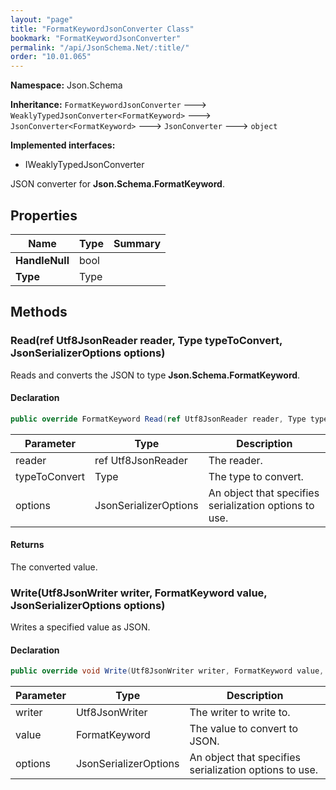 ```yaml
---
layout: "page"
title: "FormatKeywordJsonConverter Class"
bookmark: "FormatKeywordJsonConverter"
permalink: "/api/JsonSchema.Net/:title/"
order: "10.01.065"
---
```

**Namespace:** Json.Schema

**Inheritance:**
`FormatKeywordJsonConverter`
 🡒 
`WeaklyTypedJsonConverter<FormatKeyword>`
 🡒 
`JsonConverter<FormatKeyword>`
 🡒 
`JsonConverter`
 🡒 
`object`

**Implemented interfaces:**

- IWeaklyTypedJsonConverter

JSON converter for **Json.Schema.FormatKeyword**.

## Properties

| Name | Type | Summary |
|---|---|---|
| **HandleNull** | bool |  |
| **Type** | Type |  |

## Methods

### Read(ref Utf8JsonReader reader, Type typeToConvert, JsonSerializerOptions options)

Reads and converts the JSON to type **Json.Schema.FormatKeyword**.

#### Declaration

```c#
public override FormatKeyword Read(ref Utf8JsonReader reader, Type typeToConvert, JsonSerializerOptions options)
```

| Parameter | Type | Description |
|---|---|---|
| reader | ref Utf8JsonReader | The reader. |
| typeToConvert | Type | The type to convert. |
| options | JsonSerializerOptions | An object that specifies serialization options to use. |


#### Returns

The converted value.

### Write(Utf8JsonWriter writer, FormatKeyword value, JsonSerializerOptions options)

Writes a specified value as JSON.

#### Declaration

```c#
public override void Write(Utf8JsonWriter writer, FormatKeyword value, JsonSerializerOptions options)
```

| Parameter | Type | Description |
|---|---|---|
| writer | Utf8JsonWriter | The writer to write to. |
| value | FormatKeyword | The value to convert to JSON. |
| options | JsonSerializerOptions | An object that specifies serialization options to use. |


